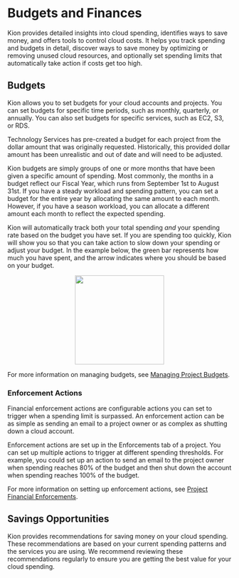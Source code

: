 # Budgets and Finances

Kion provides detailed insights into cloud spending, identifies ways to save money, and offers tools to control cloud costs. It helps you track spending and budgets in detail, discover ways to save money by optimizing or removing unused cloud resources, and optionally set spending limits that automatically take action if costs get too high.


## Budgets

Kion allows you to set budgets for your cloud accounts and projects. You can set budgets for specific time periods, such as monthly, quarterly, or annually. You can also set budgets for specific services, such as EC2, S3, or RDS. 

Technology Services has pre-created a budget for each project from the dollar amount that was originally requested. Historically, this provided dollar amount has been unrealistic and out of date and will need to be adjusted. 

Kion budgets are simply groups of one or more months that have been given a specific amount of spending. Most commonly, the months in a budget reflect our Fiscal Year, which runs from September 1st to August 31st. If you have a steady workload and spending pattern, you can set a budget for the entire year by allocating the same amount to each month. However, if you have a season workload, you can allocate a different amount each month to reflect the expected spending.

Kion will automatically track both your total spending *and* your spending rate based on the budget you have set. If you are spending too quickly, Kion will show you so that you can take action to slow down your spending or adjust your budget. In the example below, the green bar represents how much you have spent, and the arrow indicates where you should be based on your budget.

<p align="center">
  <img src="img/budget_line.png" height="200" />
</p>

For more information on managing budgets, see [Managing Project Budgets](https://support.kion.io/hc/en-us/articles/9360323155853-Managing-Project-Budgets).


### Enforcement Actions

Financial enforcement actions are configurable actions you can set to trigger when a spending limit is surpassed. An enforcement action can be as simple as sending an email to a project owner or as complex as shutting down a cloud account.

Enforcement actions are set up in the Enforcements tab of a project. You can set up multiple actions to trigger at different spending thresholds. For example, you could set up an action to send an email to the project owner when spending reaches 80% of the budget and then shut down the account when spending reaches 100% of the budget.

For more information on setting up enforcement actions, see [Project Financial Enforcements](https://support.kion.io/hc/en-us/articles/360033984632-Project-Financial-Enforcements).


## Savings Opportunities

Kion provides recommendations for saving money on your cloud spending. These recommendations are based on your current spending patterns and the services you are using. We recommend reviewing these recommendations regularly to ensure you are getting the best value for your cloud spending.
